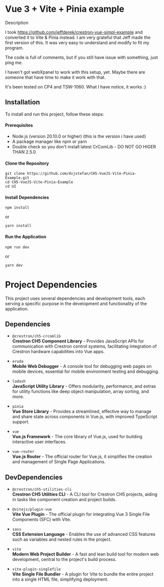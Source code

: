 # Vue 3 + Vite + Pinia example

Description

I took https://github.com/jeffderek/crestron-vue-simpl-example and converted it to Vite & Pinia instead. I am very grateful that Jeff made the first version of this. It was very easy to understand and modify to fit my program.

The code is full of comments, but if you still have issue with something, just ping me.

I haven't got webXpanel to work with this setup, yet. Maybe there are someone that have time to make it work with that.

It's been tested on CP4 and TSW-1060. What I have notice, it works :)

## Installation

To install and run this project, follow these steps:

#### Prerequisites

- Node.js (version 20.10.0 or higher) (this is the version i have used)
- A package manager like npm or yarn
- Double check so you don't install latest CrComLib - DO NOT GO HIGER THAN 2.5.0

#### Clone the Repository

<pre><code>git clone https://github.com/dvjstefan/CH5-VueJS-Vite-Pinia-Example.git
cd CH5-VueJS-Vite-Pinia-Example
cd UI</code></pre>

#### Install Dependencies

<pre><code>npm install</code></pre>

or

<pre><code>yarn install</code></pre>

#### Run the Application

<pre><code>npm run dev</code></pre>

or

<pre><code>yarn dev</code></pre>

# Project Dependencies

This project uses several dependencies and development tools, each serving a specific purpose in the development and functionality of the application.

## Dependencies

- `@crestron/ch5-crcomlib`  
  **Crestron CH5 Component Library** - Provides JavaScript APIs for communication with Crestron control systems, facilitating integration of Crestron hardware capabilities into Vue apps.

- `eruda`  
  **Mobile Web Debugger** - A console tool for debugging web pages on mobile devices, essential for mobile environment testing and debugging.

- `lodash`  
  **JavaScript Utility Library** - Offers modularity, performance, and extras for utility functions like deep object manipulation, array sorting, and more.

- `pinia`  
  **Vue Store Library** - Provides a streamlined, effective way to manage and share state across components in Vue.js, with improved TypeScript support.

- `vue`  
  **Vue.js Framework** - The core library of Vue.js, used for building interactive user interfaces.

- `vue-router`  
  **Vue.js Router** - The official router for Vue.js, it simplifies the creation and management of Single Page Applications.

## DevDependencies

- `@crestron/ch5-utilities-cli`  
  **Crestron CH5 Utilities CLI** - A CLI tool for Crestron CH5 projects, aiding in tasks like component creation and project builds.

- `@vitejs/plugin-vue`  
  **Vite Vue Plugin** - The official plugin for integrating Vue 3 Single File Components (SFC) with Vite.

- `sass`  
  **CSS Extension Language** - Enables the use of advanced CSS features such as variables and nested rules in the project.

- `vite`  
  **Modern Web Project Builder** - A fast and lean build tool for modern web development, central to the project's build process.

- `vite-plugin-singlefile`  
  **Vite Single File Bundler** - A plugin for Vite to bundle the entire project into a single HTML file, simplifying deployment.
